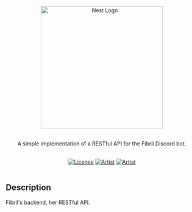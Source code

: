 <div align="center">
  <a href="https://fibril.xyz/" target="blank"><img src="https://fibril.xyz/assets/img/fibril-smug.gif" width="320" alt="Nest Logo"/></a>
  <br>
  <br>
  <p>A simple implementation of a RESTful API for the Fibril Discord bot.</p>
  <br>
  <a href="https://opensource.org/licenses/Apache-2.0"><img src="https://img.shields.io/badge/License-Apache%202.0-blue.svg" alt="License"/></a>
  <a href="https://gitHub.com/Fibril/api.fibril.xyz/issues/" alt="Artist"><img src="https://img.shields.io/github/issues/Fibril/api.fibril.xyz.svg" alt="Artist"/></a>
  <a target="_blank" rel="noreferrer" href="https://twitter.com/stormwhyy" alt="Artist"><img src="https://img.shields.io/twitter/url/https/twitter.com/stormwhyy.svg?style=social&label=Illustration%20by%20@stormwhyy" alt="Artist"/></a> 
  <!-- <a href="#" target="_blank">
    <img src="https://img.shields.io/badge/invite-Fibril-7289da" alt="Fibril"/>
  </a> -->
  <br>
  <br>
</div>

## Description
Fibril's backend, her RESTful API.
